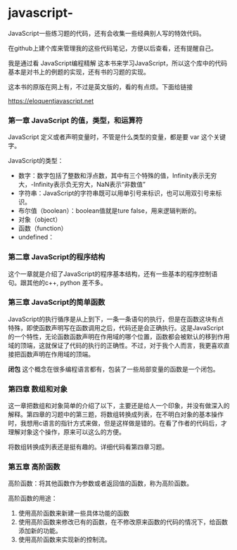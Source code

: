 # javascript-
JavaScript一些练习题的代码，还有会收集一些经典别人写的特效代码。

在github上建个库来管理我的这些代码笔记，方便以后查看，还有提醒自己。

我是通过看 JavaScript编程精解 这本书来学习JavaScript，所以这个库中的代码基本是对书上的例题的实现，还有书的习题的实现。

这本书的原版在网上有，不过是英文版的，看的有点烦。下面给链接

https://eloquentjavascript.net

### 第一章 JavaScript 的值，类型，和运算符

JavaScript 定义或者声明变量时，不管是什么类型的变量，都是要 var 这个关键字。

JavaScript的类型：

* 数字：数字包括了整数和浮点数，其中有三个特殊的值，Infinity表示无穷大，-Infinity表示负无穷大，NaN表示“非数值”
* 字符串：JavaScript的字符串既可以用单引号来标识，也可以用双引号来标识。
* 布尔值（boolean）：boolean值就是ture false，用来逻辑判断的。
* 对象（object）
* 函数（function）
* undefined：

### 第二章 JavaScript的程序结构

这个一章就是介绍了JavaScript的程序基本结构，还有一些基本的程序控制语句。跟其他的c++, python 差不多。

### 第三章 JavaScript的简单函数

JavaScript的执行循序是从上到下，一条一条语句的执行，但是在函数这块有点特殊，即使函数声明写在函数调用之后，代码还是会正确执行。这是JavaScript的一个特性，无论函数函数声明在作用域的哪个位置，函数都会被默认的移到作用域的顶端，这就保证了代码的执行的正确性。不过，对于我个人而言，我更喜欢直接把函数声明在作用域的顶端。

**闭包** 这个概念在很多编程语言都有，包装了一些局部变量的函数是一个闭包。

### 第四章 数组和对象
这一章把数组和对象简单的介绍了以下，主要还是给人一个印象，并没有做深入的解释。第四章的习题中的第三题，将数组转换成列表，在不明白对象的基本操作时，我想用c语言的指针方式来做，但是这样做是错的。在看了作者的代码后，才理解对象这个操作，原来可以这么的方便。

将数组转换成列表还是挺有趣的。详细代码看第四章习题。

### 第五章 高阶函数

高阶函数：将其他函数作为参数或者返回值的函数，称为高阶函数。

高阶函数的用途：

1. 使用高阶函数来新建一些具体功能的函数
2. 使用高阶函数来修改已有的函数，在不修改原来函数的代码的情况下，给函数添加新的功能。
3. 使用高阶函数来实现新的控制流。

